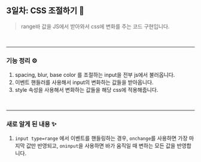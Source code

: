 ## 3일차: CSS 조절하기 🎨

> range바 값을 JS에서 받아와서 css에 변화를 주는 코드 구현입니다.

<br>

---

### 기능 정리 ⚙️

1. spacing, blur, base color 를 조절하는 input을 전부 js에서 불러옵니다.
2. 이벤트 핸들러를 사용해서 input의 변화하는 값들을 받아옵니다.
3. style 속성을 사용해서 변화하는 값들을 해당 css에 적용해줍니다.

<br>

---

### 새로 알게 된 내용 ✨

1. <code>input type=range</code> 에서 이벤트를 핸들링하는 경우, <code>onchange</code>를 사용하면 가장 마지막 값만 반영되고, <code>oninput</code>을 사용하면 바가 움직일 때 변하는 모든 값을 반영합니다.
